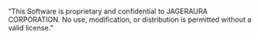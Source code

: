 “This Software is proprietary and confidential to JAGERAURA CORPORATION. No use, modification, or distribution is permitted without a valid license.”

